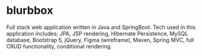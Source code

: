 # blurbbox
Full stack web application written in Java and SpringBoot. 
Tech used in this application includes; JPA, JSP rendering, Hibernate Persistence, MySQL database, Bootstrap 5, jQuery, Figma (wireframe), Maven, 
Spring MVC, full CRUD functionality, conditional rendering.  

